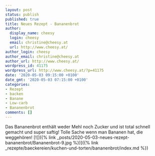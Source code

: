 ```yaml
---
layout: post
status: publish
published: true
title: Neues Rezept - Bananenbrot
author:
  display_name: cheesy
  login: cheesy
  email: christine@cheesy.at
  url: http://www.cheesy.at/
author_login: cheesy
author_email: christine@cheesy.at
author_url: http://www.cheesy.at/
wordpress_id: 41175
wordpress_url: http://www.cheesy.at/?p=41175
date: '2020-05-03 09:15:00 +0100'
date_gmt: '2020-05-03 07:15:00 +0100'
categories:
- Rezept
- backen
- Banane
- Low-carb
- Bananenbrot
comments: []
---
```

Das Bananenbrot enthält weder Mehl noch Zucker und ist total schnell gemacht und super saftig! Tolle Sache wenn man Bananen hat, die weggehören!
[![]({% link _posts/2020-05-03-neues-rezept-bananenbrot/Bananenbrot-9.jpg %})]({% link _rezepte/baeckereien/kuchen-und-torten/bananenbrot/index.md %})
